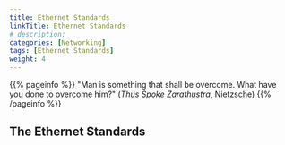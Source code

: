 ```yaml
---
title: Ethernet Standards
linkTitle: Ethernet Standards
# description: 
categories: [Networking]
tags: [Ethernet Standards]
weight: 4
---
```


{{% pageinfo %}}
"Man is something that shall be overcome. What have you done to overcome him?" (_Thus Spoke Zarathustra_, Nietzsche)
{{% /pageinfo %}}

## The Ethernet Standards

